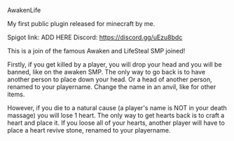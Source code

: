 AwakenLife

My first public plugin released for minecraft by me.

Spigot link: ADD HERE
Discord: https://discord.gg/uEzu8bdc

This is a join of the famous Awaken and LifeSteal SMP joined!

Firstly, if you get killed by a player, you will drop your head and you will be banned, like on the awaken SMP. The only way to go back is to have another person to place down your head. Or a head of another person, renamed to your playername. Change the name in an anvil, like for other items.

However, if you die to a natural cause (a player's name is NOT in your death massage) you will lose 1 heart. The only way to get hearts back is to craft a heart and place it. If you loose all of your hearts, another player will have to place a heart revive stone, renamed to your playername.
